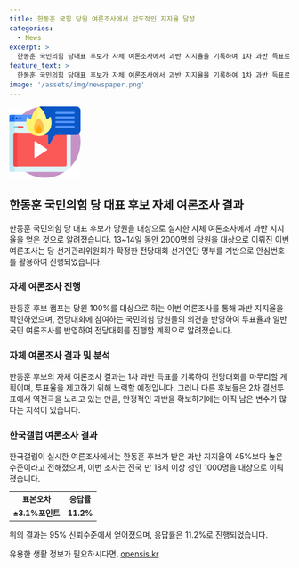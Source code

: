 ```yaml
---
title: 한동훈 국힘 당원 여론조사에서 압도적인 지지율 달성
categories:
  - News
excerpt: >
  한동훈 국민의힘 당대표 후보가 자체 여론조사에서 과반 지지율을 기록하여 1차 과반 득표로 전당대회를 마무리하려는 계획이지만, 나경원·원희룡·윤상현 후보들이 2차 결선투표에서 역전을 노리고 있다. 한국갤럽 여론조사에 따르면, 한 후보가 받은 45%보다 높은 과반 지지를 얻었으나, 안정적인 과반을 확보하기에는 남은 변수가 많다는 지적이 있다. (총 단어 수: 113)
feature_text: >
  한동훈 국민의힘 당대표 후보가 자체 여론조사에서 과반 지지율을 기록하여 1차 과반 득표로 전당대회를 마무리하려는 계획이지만, 나경원·원희룡·윤상현 후보들이 2차 결선투표에서 역전을 노리고 있다. 한국갤럽 여론조사에 따르면, 한 후보가 받은 45%보다 높은 과반 지지를 얻었으나, 안정적인 과반을 확보하기에는 남은 변수가 많다는 지적이 있다. (총 단어 수: 113)
image: '/assets/img/newspaper.png'
---
```


<p><img src="/assets/img/news.png" alt="rentncar 속보" /></p>

<h2 data-ke-size="size26">한동훈 국민의힘 당 대표 후보 자체 여론조사 결과</h2>

<p data-ke-size="size16">한동훈 국민의힘 당 대표 후보가 당원을 대상으로 실시한 자체 여론조사에서 과반 지지율을 얻은 것으로 알려졌습니다. 13~14일 동안 2000명의 당원을 대상으로 이뤄진 이번 여론조사는 당 선거관리위원회가 확정한 전당대회 선거인단 명부를 기반으로 안심번호를 활용하여 진행되었습니다.</p>

<h3>자체 여론조사 진행</h3>

<p data-ke-size="size16">한동훈 후보 캠프는 당원 100%를 대상으로 하는 이번 여론조사를 통해 과반 지지율을 확인하였으며, 전당대회에 참여하는 국민의힘 당원들의 의견을 반영하여 투표율과 일반 국민 여론조사를 반영하여 전당대회를 진행할 계획으로 알려졌습니다.</p>

<h3>자체 여론조사 결과 및 분석</h3>

<p data-ke-size="size16">한동훈 후보의 자체 여론조사 결과는 1차 과반 득표를 기록하여 전당대회를 마무리할 계획이며, 투표율을 제고하기 위해 노력할 예정입니다. 그러나 다른 후보들은 2차 결선투표에서 역전극을 노리고 있는 만큼, 안정적인 과반을 확보하기에는 아직 남은 변수가 많다는 지적이 있습니다.</p>

<h3>한국갤럽 여론조사 결과</h3>

<p data-ke-size="size16">한국갤럽이 실시한 여론조사에서는 한동훈 후보가 받은 과반 지지율이 45%보다 높은 수준이라고 전해졌으며, 이번 조사는 전국 만 18세 이상 성인 1000명을 대상으로 이뤄졌습니다.</p>

<table>
    <tr>
        <td style="text-align: center; height: 17px;"><b>표본오차</b></td>
        <td style="text-align: center; height: 17px;"><b>응답률</b></td>
    </tr>
    <tr>
        <td style="text-align: center; height: 17px;"><b>±3.1%포인트</b></td>
        <td style="text-align: center; height: 17px;"><b>11.2%</b></td>
    </tr>
</table>

<p data-ke-size="size16">위의 결과는 95% 신뢰수준에서 얻어졌으며, 응답률은 11.2%로 진행되었습니다.</p>
유용한 생활 정보가 필요하시다면, <a href="https://opensis.kr" rel="dofollow">opensis.kr</a>


